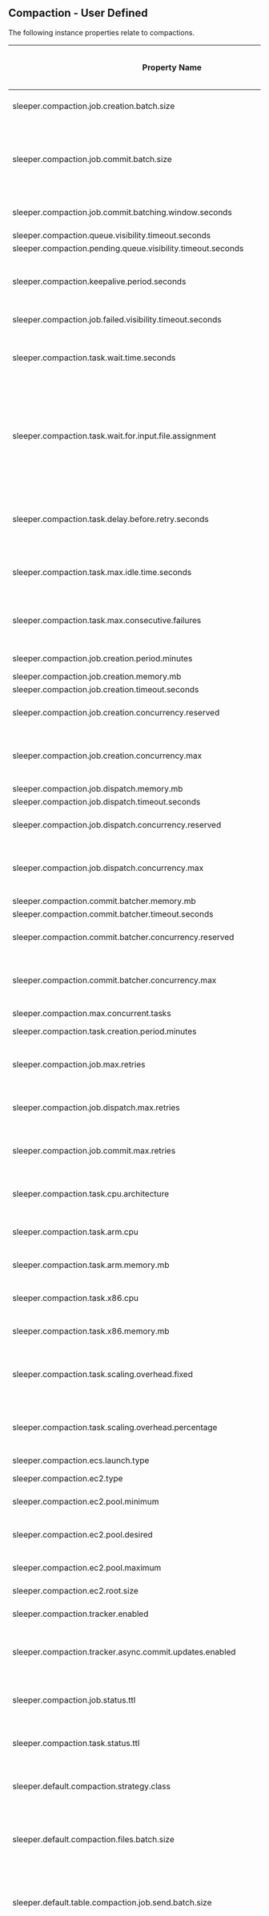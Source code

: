 ## Compaction - User Defined

The following instance properties relate to compactions.

| Property Name                                                                         | Description                                                                                                                                                                                                                                                                                                                                                                                                                                                                                                                                                                                                                                                                                                                                                             | Default Value                                                                  | Run CdkDeploy When Changed |
|---------------------------------------------------------------------------------------|-------------------------------------------------------------------------------------------------------------------------------------------------------------------------------------------------------------------------------------------------------------------------------------------------------------------------------------------------------------------------------------------------------------------------------------------------------------------------------------------------------------------------------------------------------------------------------------------------------------------------------------------------------------------------------------------------------------------------------------------------------------------------|--------------------------------------------------------------------------------|----------------------------|
| sleeper.compaction.job.creation.batch.size                                            | The number of tables to perform compaction job creation for in a single invocation. This will be the batch size for a lambda as an SQS FIFO event source. This can be a maximum of 10.                                                                                                                                                                                                                                                                                                                                                                                                                                                                                                                                                                                  | 1                                                                              | true                       |
| sleeper.compaction.job.commit.batch.size                                              | The number of finished compaction commits to gather in the batcher before committing to the state store. This will be the batch size for a lambda as an SQS event source.<br>This can be a maximum of 10,000. In practice the effective maximum is limited by the number of messages that fit in a synchronous lambda invocation payload, see the AWS documentation:<br>https://docs.aws.amazon.com/lambda/latest/dg/gettingstarted-limits.html                                                                                                                                                                                                                                                                                                                         | 1000                                                                           | true                       |
| sleeper.compaction.job.commit.batching.window.seconds                                 | The time in seconds that the batcher will wait for compaction commits to appear if the batch size is not filled. This will be set in the SQS event source for the lambda. This can be a maximum of 300, i.e. 5 minutes.                                                                                                                                                                                                                                                                                                                                                                                                                                                                                                                                                 | 30                                                                             | true                       |
| sleeper.compaction.queue.visibility.timeout.seconds                                   | The visibility timeout for the queue of compaction jobs.                                                                                                                                                                                                                                                                                                                                                                                                                                                                                                                                                                                                                                                                                                                | 900                                                                            | true                       |
| sleeper.compaction.pending.queue.visibility.timeout.seconds                           | The visibility timeout for the queue of pending compaction job batches.                                                                                                                                                                                                                                                                                                                                                                                                                                                                                                                                                                                                                                                                                                 | 900                                                                            | true                       |
| sleeper.compaction.keepalive.period.seconds                                           | The frequency, in seconds, with which change message visibility requests are sent to extend the visibility of messages on the compaction job queue so that they are not processed by other processes.<br>This should be less than the value of sleeper.compaction.queue.visibility.timeout.seconds.                                                                                                                                                                                                                                                                                                                                                                                                                                                                     | 300                                                                            | false                      |
| sleeper.compaction.job.failed.visibility.timeout.seconds                              | The delay in seconds until a failed compaction job becomes visible on the compaction job queue and can be processed again.                                                                                                                                                                                                                                                                                                                                                                                                                                                                                                                                                                                                                                              | 60                                                                             | false                      |
| sleeper.compaction.task.wait.time.seconds                                             | The time in seconds for a compaction task to wait for a compaction job to appear on the SQS queue (must be <= 20).<br>When a compaction task waits for compaction jobs to appear on the SQS queue, if the task receives no messages in the time defined by this property, it will try to wait for a message again.                                                                                                                                                                                                                                                                                                                                                                                                                                                      | 20                                                                             | false                      |
| sleeper.compaction.task.wait.for.input.file.assignment                                | Set to true if compaction tasks should wait for input files to be assigned to a compaction job before starting it. The compaction task will poll the state store for whether the input files have been assigned to the job, and will only start once this has occurred.<br>This prevents invalid compaction jobs from being run, particularly in the case where the compaction job creator runs again before the input files are assigned.<br>This also causes compaction tasks to wait idle while input files are assigned, and puts extra load on the state store when there are many compaction tasks.<br>If this is false, any created job will be executed, and will only be validated when committed to the state store.                                          | false                                                                          | false                      |
| sleeper.compaction.task.delay.before.retry.seconds                                    | The time in seconds for a compaction task to wait after receiving no compaction jobs before attempting to receive a message again.<br>When a compaction task waits for compaction jobs to appear on the SQS queue, if the task receives no messages in the time defined by the property "sleeper.compaction.task.wait.time.seconds", it will wait for a number of seconds defined by this property, then try to receive a message again.                                                                                                                                                                                                                                                                                                                                | 10                                                                             | false                      |
| sleeper.compaction.task.max.idle.time.seconds                                         | The total time in seconds that a compaction task can be idle before it is terminated.<br>When there are no compaction jobs available on the SQS queue, and SQS returns no jobs, the task will check whether this idle time has elapsed since the last time it finished a job. If so, the task will terminate.                                                                                                                                                                                                                                                                                                                                                                                                                                                           | 60                                                                             | false                      |
| sleeper.compaction.task.max.consecutive.failures                                      | The maximum number of times that a compaction task can fail to process consecutive compaction jobs before it terminates.<br>When the task starts or completes any job successfully, the count of consecutive failures is set to zero. Any time it fails to process a job, this count is incremented. If this maximum is reached, the task will terminate.                                                                                                                                                                                                                                                                                                                                                                                                               | 3                                                                              | false                      |
| sleeper.compaction.job.creation.period.minutes                                        | The rate at which the compaction job creation lambda runs (in minutes, must be >=1).                                                                                                                                                                                                                                                                                                                                                                                                                                                                                                                                                                                                                                                                                    | 1                                                                              | true                       |
| sleeper.compaction.job.creation.memory.mb                                             | The amount of memory in MB for the lambda that creates compaction jobs.                                                                                                                                                                                                                                                                                                                                                                                                                                                                                                                                                                                                                                                                                                 |                                                                                | true                       |
| sleeper.compaction.job.creation.timeout.seconds                                       | The timeout for the lambda that creates compaction jobs in seconds.                                                                                                                                                                                                                                                                                                                                                                                                                                                                                                                                                                                                                                                                                                     | 900                                                                            | true                       |
| sleeper.compaction.job.creation.concurrency.reserved                                  | The reserved concurrency for the lambda used to create compaction jobs.<br>See reserved concurrency overview at: https://docs.aws.amazon.com/lambda/latest/dg/configuration-concurrency.html                                                                                                                                                                                                                                                                                                                                                                                                                                                                                                                                                                            |                                                                                | false                      |
| sleeper.compaction.job.creation.concurrency.max                                       | The maximum given concurrency allowed for the lambda used to create compaction jobs.<br>See maximum concurrency overview at: https://aws.amazon.com/blogs/compute/introducing-maximum-concurrency-of-aws-lambda-functions-when-using-amazon-sqs-as-an-event-source/                                                                                                                                                                                                                                                                                                                                                                                                                                                                                                     |                                                                                | false                      |
| sleeper.compaction.job.dispatch.memory.mb                                             | The amount of memory in MB for the lambda that sends batches of compaction jobs.                                                                                                                                                                                                                                                                                                                                                                                                                                                                                                                                                                                                                                                                                        |                                                                                | true                       |
| sleeper.compaction.job.dispatch.timeout.seconds                                       | The timeout for the lambda that sends batches of compaction jobs in seconds.                                                                                                                                                                                                                                                                                                                                                                                                                                                                                                                                                                                                                                                                                            | 900                                                                            | true                       |
| sleeper.compaction.job.dispatch.concurrency.reserved                                  | The reserved concurrency for the lambda that sends batches of compaction jobs.<br>See reserved concurrency overview at: https://docs.aws.amazon.com/lambda/latest/dg/configuration-concurrency.html                                                                                                                                                                                                                                                                                                                                                                                                                                                                                                                                                                     |                                                                                | false                      |
| sleeper.compaction.job.dispatch.concurrency.max                                       | The maximum concurrency allowed for the lambda that sends batches of compaction jobs.<br>See maximum concurrency overview at: https://aws.amazon.com/blogs/compute/introducing-maximum-concurrency-of-aws-lambda-functions-when-using-amazon-sqs-as-an-event-source/                                                                                                                                                                                                                                                                                                                                                                                                                                                                                                    |                                                                                | false                      |
| sleeper.compaction.commit.batcher.memory.mb                                           | The amount of memory in MB for the lambda that batches up compaction commits.                                                                                                                                                                                                                                                                                                                                                                                                                                                                                                                                                                                                                                                                                           |                                                                                | true                       |
| sleeper.compaction.commit.batcher.timeout.seconds                                     | The timeout for the lambda that batches up compaction commits in seconds.                                                                                                                                                                                                                                                                                                                                                                                                                                                                                                                                                                                                                                                                                               | 900                                                                            | true                       |
| sleeper.compaction.commit.batcher.concurrency.reserved                                | The reserved concurrency for the lambda that batches up compaction commits.<br>See reserved concurrency overview at: https://docs.aws.amazon.com/lambda/latest/dg/configuration-concurrency.html                                                                                                                                                                                                                                                                                                                                                                                                                                                                                                                                                                        | 2                                                                              | false                      |
| sleeper.compaction.commit.batcher.concurrency.max                                     | The maximum concurrency allowed for the lambda that batches up compaction commits.<br>See maximum concurrency overview at: https://aws.amazon.com/blogs/compute/introducing-maximum-concurrency-of-aws-lambda-functions-when-using-amazon-sqs-as-an-event-source/                                                                                                                                                                                                                                                                                                                                                                                                                                                                                                       | 2                                                                              | false                      |
| sleeper.compaction.max.concurrent.tasks                                               | The maximum number of concurrent compaction tasks to run.                                                                                                                                                                                                                                                                                                                                                                                                                                                                                                                                                                                                                                                                                                               | 300                                                                            | false                      |
| sleeper.compaction.task.creation.period.minutes                                       | The rate at which a check to see if compaction ECS tasks need to be created is made (in minutes, must be >= 1).                                                                                                                                                                                                                                                                                                                                                                                                                                                                                                                                                                                                                                                         | 1                                                                              | true                       |
| sleeper.compaction.job.max.retries                                                    | The maximum number of times that a compaction job can be taken off the job definition queue before it is moved to the dead letter queue.<br>This property is used to configure the maxReceiveCount of the compaction job definition queue.                                                                                                                                                                                                                                                                                                                                                                                                                                                                                                                              | 3                                                                              | false                      |
| sleeper.compaction.job.dispatch.max.retries                                           | The maximum number of times that a batch of compaction jobs can be taken off the pending queue before it is moved to the dead letter queue.<br>This property is used to configure the maxReceiveCount of the pending compaction job batch queue.                                                                                                                                                                                                                                                                                                                                                                                                                                                                                                                        | 3                                                                              | false                      |
| sleeper.compaction.job.commit.max.retries                                             | The maximum number of times that a compaction job can be taken off the batch committer queue before it is moved to the dead letter queue.<br>This property is used to configure the maxReceiveCount of the compaction job committer queue.                                                                                                                                                                                                                                                                                                                                                                                                                                                                                                                              | 3                                                                              | false                      |
| sleeper.compaction.task.cpu.architecture                                              | The CPU architecture to run compaction tasks on. Valid values are X86_64 and ARM64.<br>See Task CPU architecture at https://docs.aws.amazon.com/AmazonECS/latest/developerguide/AWS_Fargate.html                                                                                                                                                                                                                                                                                                                                                                                                                                                                                                                                                                        | X86_64                                                                         | true                       |
| sleeper.compaction.task.arm.cpu                                                       | The CPU for a compaction task using an ARM64 architecture.<br>See https://docs.aws.amazon.com/AmazonECS/latest/developerguide/task-cpu-memory-error.html for valid options.                                                                                                                                                                                                                                                                                                                                                                                                                                                                                                                                                                                             | 1024                                                                           | true                       |
| sleeper.compaction.task.arm.memory.mb                                                 | The amount of memory in MB for a compaction task using an ARM64 architecture.<br>See https://docs.aws.amazon.com/AmazonECS/latest/developerguide/task-cpu-memory-error.html for valid options.                                                                                                                                                                                                                                                                                                                                                                                                                                                                                                                                                                          | 4096                                                                           | true                       |
| sleeper.compaction.task.x86.cpu                                                       | The CPU for a compaction task using an x86_64 architecture.<br>See https://docs.aws.amazon.com/AmazonECS/latest/developerguide/task-cpu-memory-error.html for valid options.                                                                                                                                                                                                                                                                                                                                                                                                                                                                                                                                                                                            | 1024                                                                           | true                       |
| sleeper.compaction.task.x86.memory.mb                                                 | The amount of memory in MB for a compaction task using an x86_64 architecture.<br>See https://docs.aws.amazon.com/AmazonECS/latest/developerguide/task-cpu-memory-error.html for valid options.                                                                                                                                                                                                                                                                                                                                                                                                                                                                                                                                                                         | 4096                                                                           | true                       |
| sleeper.compaction.task.scaling.overhead.fixed                                        | Used when scaling EC2 instances to support an expected number of compaction tasks. This is the amount of memory in MB that we expect ECS to reserve on an EC2 instance before making memory available for compaction tasks.<br>If this is unset, it will be computed as a percentage of the memory on the EC2 instead, see `sleeper.compaction.task.scaling.overhead.percentage`.                                                                                                                                                                                                                                                                                                                                                                                       |                                                                                | true                       |
| sleeper.compaction.task.scaling.overhead.percentage                                   | Used when scaling EC2 instances to support an expected number of compaction tasks. This is the percentage of memory in an EC2 instance that we expect ECS to reserve before making memory available for compaction tasks.<br>Defaults to 10%, so we expect 90% of the memory on an EC2 instance to be used for compaction tasks.                                                                                                                                                                                                                                                                                                                                                                                                                                        | 10                                                                             | true                       |
| sleeper.compaction.ecs.launch.type                                                    | What launch type should compaction containers use? Valid options: FARGATE, EC2.                                                                                                                                                                                                                                                                                                                                                                                                                                                                                                                                                                                                                                                                                         | FARGATE                                                                        | false                      |
| sleeper.compaction.ec2.type                                                           | The EC2 instance type to use for compaction tasks (when using EC2-based compactions).                                                                                                                                                                                                                                                                                                                                                                                                                                                                                                                                                                                                                                                                                   | t3.xlarge                                                                      | false                      |
| sleeper.compaction.ec2.pool.minimum                                                   | The minimum number of instances for the EC2 cluster (when using EC2-based compactions).                                                                                                                                                                                                                                                                                                                                                                                                                                                                                                                                                                                                                                                                                 | 0                                                                              | false                      |
| sleeper.compaction.ec2.pool.desired                                                   | The initial desired number of instances for the EC2 cluster (when using EC2-based compactions).<br>Can be set by dividing initial maximum containers by number that should fit on instance type.                                                                                                                                                                                                                                                                                                                                                                                                                                                                                                                                                                        | 0                                                                              | false                      |
| sleeper.compaction.ec2.pool.maximum                                                   | The maximum number of instances for the EC2 cluster (when using EC2-based compactions).                                                                                                                                                                                                                                                                                                                                                                                                                                                                                                                                                                                                                                                                                 | 75                                                                             | false                      |
| sleeper.compaction.ec2.root.size                                                      | The size in GiB of the root EBS volume attached to the EC2 instances (when using EC2-based compactions).                                                                                                                                                                                                                                                                                                                                                                                                                                                                                                                                                                                                                                                                | 50                                                                             | false                      |
| sleeper.compaction.tracker.enabled                                                    | Flag to enable/disable storage of tracking information for compaction jobs and tasks.                                                                                                                                                                                                                                                                                                                                                                                                                                                                                                                                                                                                                                                                                   | true                                                                           | true                       |
| sleeper.compaction.tracker.async.commit.updates.enabled                               | Flag to enable/disable storing an update to the tracker during async commits of compaction jobs. This may be disabled if there are enough compactions that the system is unable to apply all the updates to the tracker. This is mainly used for testing. Reports may show compactions as unfinished if this update is not present in the tracker.                                                                                                                                                                                                                                                                                                                                                                                                                      | true                                                                           | false                      |
| sleeper.compaction.job.status.ttl                                                     | The time to live in seconds for compaction job updates in the job tracker. Default is 1 week.<br>The expiry time is fixed when an update is saved to the store, so changing this will only affect new data.                                                                                                                                                                                                                                                                                                                                                                                                                                                                                                                                                             | 604800                                                                         | false                      |
| sleeper.compaction.task.status.ttl                                                    | The time to live in seconds for compaction task updates in the job tracker. Default is 1 week.<br>The expiry time is fixed when an update is saved to the store, so changing this will only affect new data.                                                                                                                                                                                                                                                                                                                                                                                                                                                                                                                                                            | 604800                                                                         | false                      |
| sleeper.default.compaction.strategy.class                                             | The name of the class that defines how compaction jobs should be created. This should implement sleeper.compaction.core.job.creation.strategy.CompactionStrategy. The value of this property is the default value which can be overridden on a per-table basis.                                                                                                                                                                                                                                                                                                                                                                                                                                                                                                         | sleeper.compaction.core.job.creation.strategy.impl.SizeRatioCompactionStrategy | false                      |
| sleeper.default.compaction.files.batch.size                                           | The maximum number of files to read in a compaction job. Note that the state store must support atomic updates for this many files.<br>Also note that this many files may need to be open simultaneously. The value of 'sleeper.fs.s3a.max-connections' must be at least the value of this plus one. The extra one is for the output file.<br>This is a default value and will be used if not specified in the table properties.                                                                                                                                                                                                                                                                                                                                        | 12                                                                             | false                      |
| sleeper.default.table.compaction.job.send.batch.size                                  | The number of compaction jobs to send in a single batch.<br>When compaction jobs are created, there is no limit on how many jobs can be created at once. A batch is a group of compaction jobs that will have their creation updates applied at the same time. For each batch, we send all compaction jobs to the SQS queue, then update the state store to assign job IDs to the input files.<br>This can be overridden on a per-table basis.                                                                                                                                                                                                                                                                                                                          | 1000                                                                           | false                      |
| sleeper.default.table.compaction.job.send.timeout.seconds                             | The amount of time in seconds a batch of compaction jobs may be pending before it should not be retried. If the input files have not been successfully assigned to the jobs, and this much time has passed, then the batch will fail to send.<br>Once a pending batch fails the input files will never be compacted again without other intervention, so it's important to ensure file assignment will be done within this time. That depends on the throughput of state store commits.<br>It's also necessary to ensure file assignment will be done before the next invocation of compaction job creation, otherwise invalid jobs will be created for the same input files. The rate of these invocations is set in `sleeper.compaction.job.creation.period.minutes`. | 90                                                                             | false                      |
| sleeper.default.table.compaction.job.send.retry.delay.seconds                         | The amount of time in seconds to wait between attempts to send a batch of compaction jobs. The batch will be sent if all input files have been successfully assigned to the jobs, otherwise the batch will be retried after a delay.                                                                                                                                                                                                                                                                                                                                                                                                                                                                                                                                    | 30                                                                             | false                      |
| sleeper.default.table.compaction.job.creation.limit                                   | The default limit on the number of compactation jobs that can be created within a single invocation.Exceeding this limit, results in the selection being randomised.                                                                                                                                                                                                                                                                                                                                                                                                                                                                                                                                                                                                    | 100000                                                                         | false                      |
| sleeper.default.table.compaction.strategy.sizeratio.ratio                             | Used by the SizeRatioCompactionStrategy to decide if a group of files should be compacted.<br>If the file sizes are s_1, ..., s_n then the files are compacted if s_1 + ... + s_{n-1} >= ratio * s_n.<br>It can be overridden on a per-table basis.                                                                                                                                                                                                                                                                                                                                                                                                                                                                                                                     | 3                                                                              | false                      |
| sleeper.default.table.compaction.strategy.sizeratio.max.concurrent.jobs.per.partition | Used by the SizeRatioCompactionStrategy to control the maximum number of jobs that can be running concurrently per partition. It can be overridden on a per-table basis.                                                                                                                                                                                                                                                                                                                                                                                                                                                                                                                                                                                                | 2147483647                                                                     | false                      |
| sleeper.default.table.compaction.method                                               | Select which compaction method to use if not configured against a Sleeper table. DataFusion compaction support is experimental.<br>Valid values are: [java, datafusion]                                                                                                                                                                                                                                                                                                                                                                                                                                                                                                                                                                                                 | JAVA                                                                           | false                      |
